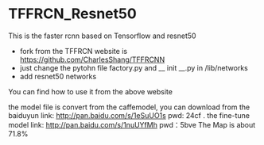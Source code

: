 # TFFRCN_Resnet50

This is the faster rcnn based on Tensorflow and resnet50


  - fork from the TFFRCN website is https://github.com/CharlesShang/TFFRCNN
  - just change the pytohn file factory.py and __ init __.py in /lib/networks 
  - add resnet50 networks

You can find how to use it from the above website

the model file is convert from the caffemodel, you can download from the baiduyun
link: http://pan.baidu.com/s/1eSuUO1s pwd: 24cf .
the fine-tune model link: http://pan.baidu.com/s/1nuUYfMh pwd：5bve
The  Map is about 71.8% 
